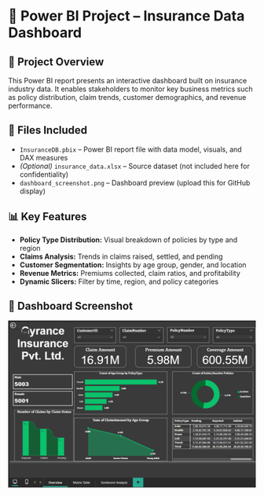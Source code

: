 # 🧾 Power BI Project – Insurance Data Dashboard

## 📝 Project Overview
This Power BI report presents an interactive dashboard built on insurance industry data. It enables stakeholders to monitor key business metrics such as policy distribution, claim trends, customer demographics, and revenue performance.

## 📁 Files Included
- `InsuranceDB.pbix` – Power BI report file with data model, visuals, and DAX measures
- *(Optional)* `insurance_data.xlsx` – Source dataset (not included here for confidentiality)
- `dashboard_screenshot.png` – Dashboard preview (upload this for GitHub display)

## 📊 Key Features
- **Policy Type Distribution:** Visual breakdown of policies by type and region  
- **Claims Analysis:** Trends in claims raised, settled, and pending  
- **Customer Segmentation:** Insights by age group, gender, and location  
- **Revenue Metrics:** Premiums collected, claim ratios, and profitability  
- **Dynamic Slicers:** Filter by time, region, and policy categories

## 📸 Dashboard Screenshot
![Insurance Dashboard Preview](./InsuranceDB.png)
